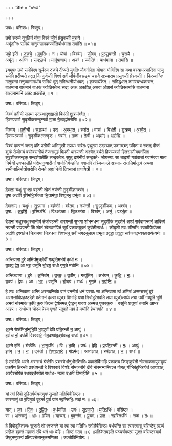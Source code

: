 +++
title = "०७७"

+++


उषाः। वसिष्ठः। त्रिष्टुप्।

उपो॑ रुरुचे युव॒तिर्न योषा॒ विश्वं॑ जी॒वं प्र॑सु॒वन्ती॑ च॒रायै॑ ।  
अभू॑द॒ग्निः स॒मिधे॒ मानु॑षाणा॒मक॒र्ज्योति॒र्बाध॑माना॒ तमां॑सि ॥ ०१॥

उपो॒ इति॑ । रु॒रु॒चे॒ । यु॒व॒तिः । न । योषा॑ । विश्व॑म् । जी॒वम् । प्र॒ऽसु॒वन्ती॑ । च॒रायै॑ ।  
अभू॑त् । अ॒ग्निः । स॒म्ऽइधे॑ । मानु॑षाणाम् । अकः॑ । ज्योतिः॑ । बाध॑माना । तमां॑सि ॥

इयमुषाः उपो समीपेएव सूर्यस्य रुरुचे दीप्यते युवतिः यौवनोपेता योषान योषिदिव सा यथा वस्त्राभरणादिना पत्युः समीपे प्रदीप्यते तद्वत् किं कुर्वन्ती विश्वं सर्वं जीवंजीवसङ्घं चरायै सञ्चाराय प्रसुवन्ती प्रेरयन्ती । किञ्चाग्निः मानुषाणां मनुष्याणामर्थाय समिधे भूत् समिन्धनीयोभवत् । कृत्यार्थेकेन् । समिद्धःसन् तमांस्यन्धकारान् बाधमाना बाधमानं बाधकं ज्योतिस्तेजः सद्यः अकः अकर्षित् अथवा औशसं ज्योतिस्तमांसि बाधमाना बाध्यमानानि अकः अकरोत् ॥ १ ॥

उषाः। वसिष्ठः। त्रिष्टुप्।

विश्वं॑ प्रती॒ची स॒प्रथा॒ उद॑स्था॒द्रुश॒द्वासो॒ बिभ्र॑ती शु॒क्रम॑श्वैत् ।  
हिर॑ण्यवर्णा सु॒दृशी॑कसन्दृ॒ग्गवां॑ मा॒ता ने॒त्र्यह्ना॑मरोचि ॥ ०२॥

विश्व॑म् । प्र॒ती॒ची । स॒ऽप्रथाः॑ । उत् । अ॒स्था॒त् । रुश॑त् । वासः॑ । बिभ्र॑ती । शु॒क्रम् । अ॒श्वै॒त् ।  
हिर॑ण्यऽवर्णा । सु॒दृशी॑कऽसन्दृक् । गवा॑म् । मा॒ता । ने॒त्री । अह्ना॑म् । अ॒रो॒चि॒ ॥

विश्वं कृत्स्नं जगत् प्रति प्रतीची अभिमुखी सप्रथाः सर्वतः पृथुतरा उदस्थात् उदगच्छत् उदिता व रुशत् दीप्तं शुक्रं तेजोमयं वसोवसनीयं तेजःसमूहं बिभ्रती धारयन्ती अश्चैत् वर्धते हिरण्यवर्णा हितरमणीयवर्णोपेता सुदृशीकसन्दृक् सन्दर्शयतीति सन्दृक्तेजः सुष्ठु दर्शनीयं सन्दृक्ते- जोयस्याः सा तादृशी गवांवाचां गवामेववा माता निर्मत्री उषःकालेहि पक्षिमनुष्यादीनां वाचोनिर्गच्छन्ति गवामपि तस्मिन्काले सञ्चा- रात्तन्निर्मातृत्वं अथवा रश्मीनान्निर्मात्रीअरोचि रोचते अह्नां नेत्री दिवसानां प्रापयित्री ॥ २ ॥

उषाः। वसिष्ठः। त्रिष्टुप्।

दे॒वानां॒ चक्षुः॑ सु॒भगा॒ वह॑न्ती श्वे॒तं नय॑न्ती सु॒दृशी॑क॒मश्व॑म् ।  
उ॒षा अ॑दर्शि र॒श्मिभि॒र्व्य॑क्ता चि॒त्राम॑घा॒ विश्व॒मनु॒ प्रभू॑ता ॥ ०३॥

दे॒वाना॑म् । चक्षुः॑ । सु॒ऽभगा॑ । वह॑न्ती । श्वे॒तम् । नय॑न्ती । सु॒ऽदृशी॑कम् । अश्व॑म् ।  
उ॒षाः । अ॒द॒र्शि॒ । र॒श्मिऽभिः॑ । विऽअ॑क्ता । चि॒त्रऽम॑घा । विश्व॑म् । अनु॑ । प्रऽभू॑ता ॥

देवानां चक्षुश्चक्षुःस्थानीयं तेजोवहन्ती धारयन्ती सुभगा शोभनधना सुदृशीकं सुदर्शनं अश्वं सर्वदागन्तारं आदित्यं नयन्ती प्रापयन्ती किं श्वेतं श्वेतवर्णोपेतं सूर्यं प्रकाशयुक्तं कुर्वतीत्यर्थः । कीदृशी उषः रश्मिभिः स्वकीयैर्व्यक्ता अदर्शि दृश्यतेच चित्रामघा चित्रधना विश्वमनु सर्वं जगदनुलक्ष्य प्रभूता प्रवृद्धा प्रवृद्धा सर्वजगद्भ्यवहारायेत्यर्थः ॥ ३ ॥

उषाः। वसिष्ठः। त्रिष्टुप्।

अन्ति॑वामा दू॒रे अ॒मित्र॑मुच्छो॒र्वीं गव्यू॑ति॒मभ॑यं कृधी नः ।  
या॒वय॒ द्वेष॒ आ भ॑रा॒ वसू॑नि चो॒दय॒ राधो॑ गृण॒ते म॑घोनि ॥ ०४॥

अन्ति॑ऽवामा । दू॒रे । अ॒मित्र॑म् । उ॒च्छ॒ । उ॒र्वीम् । गव्यू॑तिम् । अभ॑यम् । कृ॒धि॒ । नः॒ ।  
य॒वय॑ । द्वेषः॑ । आ । भ॒र॒ । वसू॑नि । चो॒दय॑ । राधः॑ । गृ॒ण॒ते । म॒घो॒नि॒ ॥

हे उषः अन्तिवामा अन्ति अस्मदन्तिके वामं वननीयं धनं यस्याः सा अन्तिवामा त्वं अमित्रं अस्मच्छत्रुं दूरे अस्मत्तोविप्रकृष्टदेशे वर्तमानं कृत्वा व्युच्छ विभाहि यथा मित्रोदूरेभवति तथा व्युच्छेत्यर्थः तथा उर्वीं गव्यूतिं भूमिं अभयं नोस्माकं कृधि कुरु किञ्च द्वेषोस्मत् द्वेष्टृन् यावय अस्मत्त् पृथक्कुरु । वसूनि शत्रूणां धनानि आभर आहर । राधोधनं चोदय प्रेरय गृणते स्तुवते मह्यं हे मघोनि हेधनवति ॥ ४ ॥

उषाः। वसिष्ठः। त्रिष्टुप्।

अ॒स्मे श्रेष्ठे॑भिर्भा॒नुभि॒र्वि भा॒ह्युषो॑ देवि प्रति॒रन्ती॑ न॒ आयुः॑ ।  
इषं॑ च नो॒ दध॑ती विश्ववारे॒ गोम॒दश्वा॑व॒द्रथ॑वच्च॒ राधः॑ ॥ ०५॥

अ॒स्मे इति॑ । श्रेष्ठे॑भिः । भा॒नुऽभिः॑ । वि । भा॒हि॒ । उषः॑ । दे॒वि॒ । प्र॒ऽति॒रन्ती॑ । नः॒ । आयुः॑ ।  
इष॑म् । च॒ । नः॒ । दध॑ती । वि॒श्व॒ऽवा॒रे॒ । गोऽम॑त् । अश्व॑ऽवत् । रथ॑ऽवत् । च॒ । राधः॑ ॥

हे उषोदेवि अस्मे अस्मभ्यं श्रेष्टेभिः प्रशस्यैर्भानुभीरश्मिभिः प्रकाशैर्विभाहि प्रकाशय किङ्कुर्वती नोस्माकमायुरायुष्यं प्रकर्षेण तिरन्ती प्रवर्धयन्ती हे विश्ववारे विश्वैः संभजनीये देवि नोस्मभ्यमिषञ्च गोमत् गोभिर्बहुभिरुपेतं अश्वावत् अश्वैश्चोपेतं रथवद्रथैरुपेतं राधोध- नञ्च दधती विभाहीति ॥ ५ ॥

उषाः। वसिष्ठः। त्रिष्टुप्।

यां त्वा॑ दिवो दुहितर्व॒र्धय॒न्त्युषः॑ सुजाते म॒तिभि॒र्वसि॑ष्ठाः ।  
सास्मासु॑ धा र॒यिमृ॒ष्वं बृ॒हन्तं॑ यू॒यं पा॑त स्व॒स्तिभिः॒ सदा॑ नः ॥ ०६॥

यान् । त्वा॒ । दि॒वः॒ । दु॒हि॒तः॒ । व॒र्धय॑न्ति । उषः॑ । सु॒ऽजा॒ते॒ । म॒तिऽभिः॑ । वसि॑ष्ठाः ।  
सा । अ॒स्मासु॑ । धाः॒ । र॒यिम् । ऋ॒ष्वम् । बृ॒हन्त॑म् । यू॒यम् । पा॒त॒ । स्व॒स्तिऽभिः॑ । सदा॑ । नः॒ ॥

हे दिवोदुहितरुषः सुजाते शोभनजनने यां त्वा त्वां मतिभिः स्तोत्रैर्वसिष्ठाः वर्धयन्ति सा त्वमस्मासु वसिष्ठेषु ऋष्वं प्रदीप्तं बृहन्तं महान्तं रयिं धनं धाः धेहि । शिष्टं गतम् ॥ ६ ॥प्रतिकेतवइति पञ्चर्चमष्टमं सूक्तं वसिष्ठस्यार्षं त्रैष्टुभमुषस्यं प्रतिपञ्चेत्यनुक्रमणिका । उक्तोविनियोगः ।